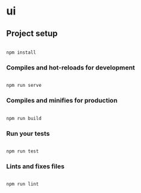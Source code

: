 # ui

## Project setup

```

npm install

```

### Compiles and hot-reloads for development

```

npm run serve

```

### Compiles and minifies for production

```

npm run build

```

### Run your tests

```

npm run test

```

### Lints and fixes files

```

npm run lint

```
